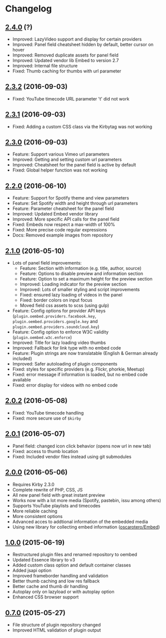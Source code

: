 # Changelog

## [2.4.0](https://github.com/distantnative/oembed/releases/tag/2.4.00) (?)
- Improved: LazyVideo support and display for certain providers
- Improved: Panel field cheatsheet hidden by default, better cursor on hover
- Improved: Removed duplicate assets for panel field
- Improved: Updated vendor lib Embed to version 2.7
- Improved: Internal file structure
- Fixed: Thumb caching for thumbs with url parameter

## [2.3.2](https://github.com/distantnative/oembed/releases/tag/2.3.2) (2016-09-03)
- Fixed: YouTube timecode URL parameter 't' did not work

## [2.3.1](https://github.com/distantnative/oembed/releases/tag/2.3.1) (2016-09-03)
- Fixed: Adding a custom CSS class via the Kirbytag was not working

## [2.3.0](https://github.com/distantnative/oembed/releases/tag/2.3.0) (2016-09-03)
- Feature: Support various Vimeo url parameters
- Improved: Getting and setting custom url parameters
- Improved: Cheatsheet for the panel field is active by default
- Fixed: Global helper function was not working

## [2.2.0](https://github.com/distantnative/oembed/releases/tag/2.2.0) (2016-06-10)
- Feature: Support for Spotify theme and view parameters
- Feature: Set Spotify width and height through url parameters
- Feature: Parameter cheatsheet for the panel field
- Improved: Updated Embed vendor library
- Improved: More specific API calls for the panel field
- Fixed: Embeds now respect a max-width of 100%
- Fixed: More precise code regular expressions
- Docs: Removed example images from repository

## [2.1.0](https://github.com/distantnative/oembed/releases/tag/2.1.0) (2016-05-10)
- Lots of panel field improvements:
  - Feature: Section with information (e.g. title, author, source)
  - Feature: Options to disable preview and information section
  - Feature: Option to set a maximum height for the preview section
  - Improved: Loading indicator for the preview section
  - Improved: Lots of smaller styling and script improvements
  - Fixed: ensured lazy loading of videos in the panel
  - Fixed: border colors on input focus
  - Moved field css assets to scss (using gulp)
- Feature: Config options for provider API keys (`plugin.oembed.providers.facebook.key`, `plugin.oembed.providers.google.key` and `plugin.oembed.providers.soundcloud.key`)
- Feature: Config option to enforce W3C validity (`plugin.oembed.w3c.enforce`)
- Improved: Title for lazy loading video thumbs
- Improved: Fallback for link type with no embed code
- Feature: Plugin strings are now translatable (English & German already included)
- Improved: Safer autoloading of plugin components
- Fixed: styles for specific providers (e.g. Flickr, phorkie, Meetup)
- Fixed: error message if information is loaded, but no embed code available
- Fixed: error display for videos with no embed code


## [2.0.2](https://github.com/distantnative/oembed/releases/tag/2.0.2) (2016-05-08)
- Fixed: YouTube timecode handling
- Fixed: more secure use of `$kirby`


## [2.0.1](https://github.com/distantnative/oembed/releases/tag/2.0.1) (2016-05-07)
- Panel field: changed icon click behavior (opens now url in new tab)
- Fixed: access to thumb location
- Fixed: Included vendor files instead using git submodules


## [2.0.0](https://github.com/distantnative/oembed/releases/tag/2.0.0) (2016-05-06)
- Requires Kirby 2.3.0
- Complete rewrite of PHP, CSS, JS
- All new panel field with great instant preview
- Works now with a lot more media (Spotify, pastebin, issu among others)
- Supports YouTube playlists and timecodes
- More reliable caching
- More consistent options
- Advanced acces to addtional information of the embedded media
- Using new library for collecting embed information ([oscarotero/Embed](https://github.com/oscarotero/Embed))


## [1.0.0](https://github.com/distantnative/oembed/releases/tag/v1.0) (2015-06-19)
- Restructured plugin files and renamed repository to oembed
- Updated Essence library to v3
- Added custom class option and default container classes
- Added jsapi option
- Improved frameborder handling and validation
- Better thumb caching and low res fallback
- Better cache and thumb dir handling
- Autoplay only on lazyload or with autoplay option
- Enhanced CSS browser support


## [0.7.0](https://github.com/distantnative/oembed/releases/tag/v0.7) (2015-05-27)
- File structure of plugin repository changed
- Improved HTML validation of plugin output
